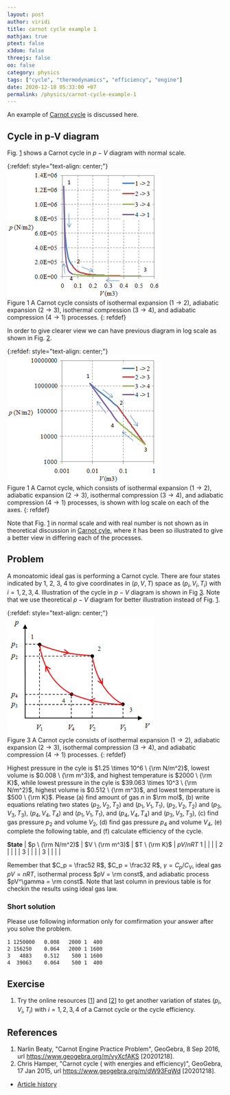 ```yaml
---
layout: post
author: viridi
title: carnot cycle example 1
mathjax: true
ptext: false
x3dom: false
threejs: false
oo: false
category: physics
tags: ["cycle", "thermodynamics", "efficiency", "engine"]
date: 2020-12-18 05:33:00 +07
permalink: /physics/carnot-cycle-example-1
---
```

An example of [Carnot cycle](carnot-cycle) is discussed here.


## Cycle in p-V diagram
Fig. <a href="#fig:ccex1-pV-diagram-normal-scale">1</a> shows a Carnot cycle in $p-V$ diagram with normal scale.

{:refdef: style="text-align: center;"}
![..](/assets/img/phys/thermodynamics/carnot-cycle-pV-chart-normal-scale-0.png)
<br />
Figure <a name="fig:ccex1-pV-diagram-normal-scale">1</a> A Carnot cycle consists of isothermal expansion ($1 \rightarrow 2$), adiabatic expansion ($2 \rightarrow 3$), isothermal compression ($3 \rightarrow 4$), and adiabatic compression ($4 \rightarrow 1$) processes.
{: refdef}

In order to give clearer view we can have previous diagram in log scale as shown in Fig. <a href="#fig:ccex1-pV-diagram-log-scale">2</a>.

{:refdef: style="text-align: center;"}
![..](/assets/img/phys/thermodynamics/carnot-cycle-pV-chart-log-scale-0.png)
<br />
Figure <a name="fig:ccex1-pV-diagram-log-scale">1</a> A Carnot cycle, which consists of isothermal expansion ($1 \rightarrow 2$), adiabatic expansion ($2 \rightarrow 3$), isothermal compression ($3 \rightarrow 4$), and adiabatic compression ($4 \rightarrow 1$) processes, is shown with log scale on each of the  axes.
{: refdef}

Note that Fig. <a href="#fig:ccex1-pV-diagram-normal-scale">1</a> in normal scale and with real number is not shown as in theoretical discussion in [Carnot cyle](carnot-cycle), where it has been so illustrated to give a better view in differing each of the processes.


## Problem
A monoatomic ideal gas is performing a Carnot cycle. There are four states indicated by $1$, $2$, $3$, $4$ to give coordinates in $(p, V, T)$ space as $(p_i, V_i, T_i)$ with $i = 1, 2, 3, 4$. Illustration of the cycle in $p-V$ diagram is shown in Fig <a href="#fig:ccex1-carnot-cycle">3</a>. Note that we use theoretical $p-V$ diagram for better illustration instead of Fig. <a href="#fig:ccex1-pV-diagram-normal-scale">1</a>.

{:refdef: style="text-align: center;"}
![..](/assets/img/phys/thermodynamics/carnot-cycle.png)
<br />
Figure <a name="fig:ccex1-carnot-cycle">3</a> A Carnot cycle consists of isothermal expansion ($1 \rightarrow 2$), adiabatic expansion ($2 \rightarrow 3$), isothermal compression ($3 \rightarrow 4$), and adiabatic compression ($4 \rightarrow 1$) processes.
{: refdef}

Highest pressure in the cyle is $1.25 \times 10^6 \ {\rm N/m^2}$, lowest volume is $0.008 \ {\rm m^3}$, and highest temperature is $2000 \ \{\rm K}$, while lowest pressure in the cyle is $39.063 \times 10^3 \ {\rm N/m^2}$, highest volume is $0.512 \ {\rm m^3}$, and lowest temperature is $500 \ \{\rm K}$. Please (a) find amount of gas $n$ in $\rm mol$, (b) write equations relating two states $(p_2, V_2, T_2)$ and $(p_1, V_1, T_1)$, $(p_2, V_2, T_2)$ and $(p_3, V_3, T_3)$, $(p_4, V_4, T_4)$ and $(p_1, V_1, T_1)$, and $(p_4, V_4, T_4)$ and $(p_3, V_3, T_3)$, (c) find gas pressure $p_2$ and volume $V_2$, (d) find gas pressure $p_4$ and volume $V_4$, (e) complete the following table, and (f) calculate efficiency of the cycle.

**State** | $p \ (\rm N/m^2)$ | $V \ (\rm m^3)$ | $T \ (\rm K)$ | $pV/nRT$
$1$ | | | | 
$2$ | | | |
$3$ | | | |
$3$ | | | |

Remember that $C_p = \frac52 R$, $C_p = \frac32 R$, $\gamma = C_p / C_V$, ideal gas $pV = nRT$, isothermal process $pV = \rm const$, and adiabatic process $pV^\gamma = \rm const$. Note that last column in previous table is for checkin the results using ideal gas law.

### Short solution
Please use following information only for comfirmation your answer after you solve the problem.

```
1 1250000	0.008	2000 1  400
2 156250	0.064	2000 1 1600
3   4883	0.512	 500 1 1600
4  39063	0.064	 500 1  400
```

## Exercise
1. Try the online resources [[1](#ref1)] and [[2](#ref2)] to get another variation of states $(p_i, V_i, T_i)$ with $i = 1, 2, 3, 4$ of a Carnot cycle or the cycle efficiency.


## References
1. <a name="ref1"></a>Narlin Beaty, "Carnot Engine Practice Problem", GeoGebra, 8 Sep 2016, url <https://www.geogebra.org/m/vyXcfAKS> [20201218].
2. <a name="ref2"></a>Chris Hamper, "Carnot cycle ( with energies and efficiency)", GeoGebra, 17 Jan 2015, url <https://www.geogebra.org/m/dW93FqWd> [20201218].

+ [Article history](https://github.com/butiran/butiran.github.io/commits/master/_posts/phys/2020-12-18-carnot-cycle-example-1.md)
